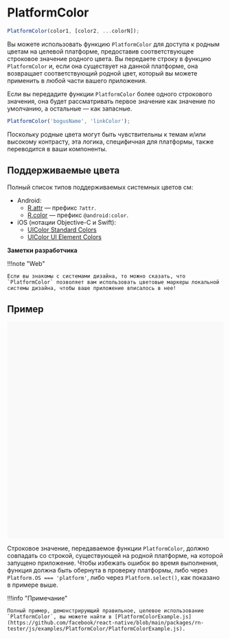 # PlatformColor

```js
PlatformColor(color1, [color2, ...colorN]);
```

Вы можете использовать функцию `PlatformColor` для доступа к родным цветам на целевой платформе, предоставив соответствующее строковое значение родного цвета. Вы передаете строку в функцию `PlatformColor` и, если она существует на данной платформе, она возвращает соответствующий родной цвет, который вы можете применить в любой части вашего приложения.

Если вы передадите функции `PlatformColor` более одного строкового значения, она будет рассматривать первое значение как значение по умолчанию, а остальные — как запасные.

```js
PlatformColor('bogusName', 'linkColor');
```

Поскольку родные цвета могут быть чувствительны к темам и/или высокому контрасту, эта логика, специфичная для платформы, также переводится в ваши компоненты.

## Поддерживаемые цвета

Полный список типов поддерживаемых системных цветов см:

-   Android:
    -   [R.attr](https://developer.android.com/reference/android/R.attr) — префикс `?attr`.
    -   [R.color](https://developer.android.com/reference/android/R.color) — префикс `@android:color`.
-   iOS (нотации Objective-C и Swift):
    -   [UIColor Standard Colors](https://developer.apple.com/documentation/uikit/uicolor/standard_colors)
    -   [UIColor UI Element Colors](https://developer.apple.com/documentation/uikit/uicolor/ui_element_colors)

**Заметки разработчика**

!!!note "Web"

    Если вы знакомы с системами дизайна, то можно сказать, что `PlatformColor` позволяет вам использовать цветовые маркеры локальной системы дизайна, чтобы ваше приложение вписалось в нее!

## Пример

<div data-snack-id="@bndby/platformcolor-example" data-snack-platform="web" data-snack-preview="true" data-snack-theme="light" style="overflow:hidden;background:#F9F9F9;border:1px solid var(--color-border);border-radius:4px;height:505px;width:100%"></div>

Строковое значение, передаваемое функции `PlatformColor`, должно совпадать со строкой, существующей на родной платформе, на которой запущено приложение. Чтобы избежать ошибок во время выполнения, функция должна быть обернута в проверку платформы, либо через `Platform.OS === 'platform'`, либо через `Platform.select()`, как показано в примере выше.

!!!info "Примечание"

    Полный пример, демонстрирующий правильное, целевое использование `PlatformColor`, вы можете найти в [PlatformColorExample.js](https://github.com/facebook/react-native/blob/main/packages/rn-tester/js/examples/PlatformColor/PlatformColorExample.js).

